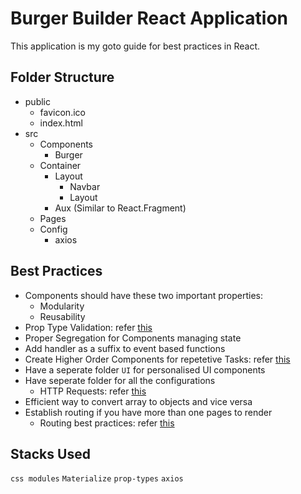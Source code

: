 # Burger Builder React Application
This application is my goto guide for best practices in React.

## Folder Structure
- public
  - favicon.ico
  - index.html
- src
  - Components
    - Burger
  - Container
    - Layout
      - Navbar
      - Layout
    - Aux (Similar to React.Fragment)
  - Pages
  - Config
    - axios

## Best Practices
- Components should have these two important properties:
  - Modularity
  - Reusability
- Prop Type Validation: refer [this](./Documentation/PropTypes.js)
- Proper Segregation for Components managing state
- Add handler as a suffix to event based functions
- Create Higher Order Components for repetetive Tasks: refer [this](./Documentation/HOC.md)
- Have a seperate folder `UI` for personalised UI components 
- Have seperate folder for all the configurations
  - HTTP Requests: refer [this](./Documentation/HTTP_Requests.md)
- Efficient way to convert array to objects and vice versa
- Establish routing if you have more than one pages to render
  - Routing best practices: refer [this](./Documentation/Routing.md)

## Stacks Used
`css modules` `Materialize` `prop-types` `axios`